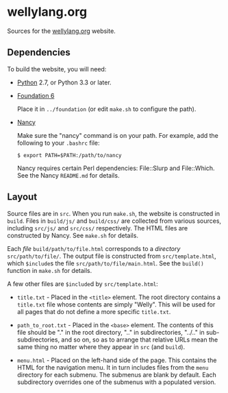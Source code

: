 # wellylang.org

Sources for the [wellylang.org](http://www.wellylang.org) website.

## Dependencies

To build the website, you will need:

- [Python](https://www.python.org/downloads/) 2.7, or Python 3.3 or later.

- [Foundation 6](https://foundation.zurb.com/sites/download.html/complete)

  Place it in `../foundation` (or edit `make.sh` to configure the path).

- [Nancy](https://github.com/rrthomas/nancy/releases)

  Make sure the "nancy" command is on your path. For example, add the
  following to your `.bashrc` file:
  ```
  $ export PATH=$PATH:/path/to/nancy
  ```
  Nancy requires certain Perl dependencies: File::Slurp and File::Which.
  See the Nancy `README.md` for details.

## Layout

Source files are in `src`. When you run `make.sh`, the website is constructed
in `build`. Files in `build/js/` and `build/css/` are collected from various
sources, including `src/js/` and `src/css/` respectively. The HTML files are
constructed by Nancy. See `make.sh` for details.

Each *file* `build/path/to/file.html` corresponds to a *directory*
`src/path/to/file/`. The output file is constructed from `src/template.html`,
which `$include`s the file `src/path/to/file/main.html`. See the
`build()` function in `make.sh` for details.

A few other files are `$include`d by `src/template.html`:

- `title.txt` - Placed in the `<title>` element. The root directory contains
  a `title.txt` file whose contents are simply "Welly". This will be used for
  all pages that do not define a more specific `title.txt`.

- `path_to_root.txt` - Placed in the `<base>` element. The contents of this
  file should be "." in the root directory, ".." in subdirectories, "../.."
  in sub-subdirectories, and so on, so as to arrange that relative URLs mean
  the same thing no matter where they appear in `src` (and `build`).

- `menu.html` - Placed on the left-hand side of the page. This contains the
  HTML for the navigation menu. It in turn includes files from the `menu`
  directory for each submenu. The submenus are blank by default. Each
  subdirectory overrides one of the submenus with a populated version.
